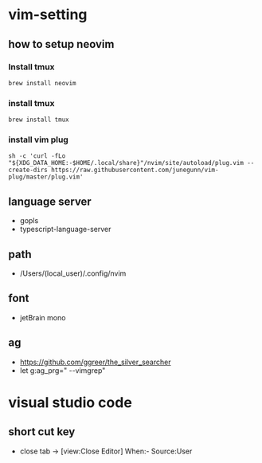# vim-setting

## how to setup neovim

### Install tmux

`brew install neovim`

### install tmux

`brew install tmux`

### install vim plug

```
sh -c 'curl -fLo "${XDG_DATA_HOME:-$HOME/.local/share}"/nvim/site/autoload/plug.vim --create-dirs https://raw.githubusercontent.com/junegunn/vim-plug/master/plug.vim'
```

## language server

- gopls
- typescript-language-server

## path

- /Users/(local_user)/.config/nvim

## font

- jetBrain mono

## ag

- https://github.com/ggreer/the_silver_searcher
- let g:ag_prg="<custom-ag-path-goes-here> --vimgrep"

# visual studio code

## short cut key

- close tab -> [view:Close Editor] When:- Source:User

